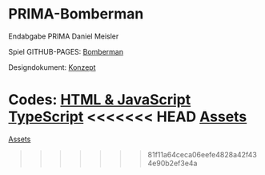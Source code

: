 # PRIMA-Bomberman
Endabgabe PRIMA Daniel Meisler

Spiel GITHUB-PAGES:
<a href="https://danielmeisler.github.io/PRIMA-Bomberman/Build/index.html">Bomberman</a>

Designdokument:
<a href="#">Konzept</a>

Codes:
<a href="https://github.com/danielmeisler/PRIMA-Bomberman/tree/main/Build">HTML & JavaScript</a>
<a href="https://github.com/danielmeisler/PRIMA-Bomberman/tree/main/Typescript">TypeScript</a>
<<<<<<< HEAD
<a href="https://github.com/danielmeisler/PRIMA-Bomberman/tree/main/Assets">Assets</a>
=======
<a href="https://github.com/danielmeisler/PRIMA-Bomberman/tree/main/Assets">Assets</a>

>>>>>>> 81f11a64ceca06eefe4828a42f434e90b2ef3e4a
